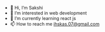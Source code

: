 - 👋 Hi, I’m Sakshi
- 👀 I’m interested in web development
- 🌱 I’m currently learning react js
- 📫 How to reach me ihskas.07@gmail.com
